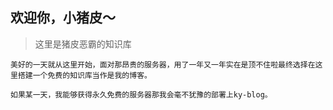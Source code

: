 ## 欢迎你，小猪皮～

> 这里是猪皮恶霸的知识库

    美好的一天就从这里开始，面对那昂贵的服务器，用了一年又一年实在是顶不住啦最终选择在这里搭建一个免费的知识库当作是我的博客。

    如果某一天，我能够获得永久免费的服务器那我会毫不犹豫的部署上ky-blog。
